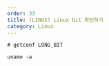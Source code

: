 ```yaml
---   
order: 33   
title: (LINUX) Linux bit 확인하기   
category: Linux   
---   
```

```   
# getconf LONG_BIT   
   
uname -a
```